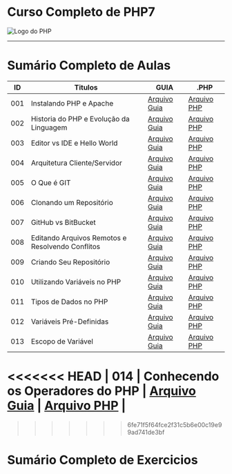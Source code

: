 # Curso Completo de PHP7

<img src="https://10pearls.com/wp-content/uploads/2023/06/PHP-Development-Banner-scaled.jpg" alt="Logo do PHP"></img>

---

# Sumário Completo de Aulas

| ID  | Titulos                                          | GUIA                                                    | .PHP                                                                  |
| --- | ------------------------------------------------ | ------------------------------------------------------- | --------------------------------------------------------------------- |
| 001 | Instalando PHP e Apache                          | [Arquivo Guia]()                                        | [Arquivo PHP](php.AULAS/HCODE.Aulas/aula.001/php.HISTORIA.yaml)       |
| 002 | Historia do PHP e Evolução da Linguagem          | [Arquivo Guia]()                                        | [Arquivo PHP](php.AULAS/HCODE.Aulas/aula.002/php.INSTALACAO.yaml)     |
| 003 | Editor vs IDE e Hello World                      | [Arquivo Guia]()                                        | [Arquivo PHP](php.AULAS/HCODE.Aulas/aula.003/main.php)                |
| 004 | Arquitetura Cliente/Servidor                     | [Arquivo Guia]()                                        | [Arquivo PHP](php.AULAS/HCODE.Aulas/aula.004/php.ClientServidor.yaml) |
| 005 | O Que é GIT                                      | [Arquivo Guia]()                                        | [Arquivo PHP](php.AULAS/HCODE.Aulas/aula.005/php.ENTENDENDOGIT.yaml)  |
| 006 | Clonando um Repositório                          | [Arquivo Guia](php.AULAS/HCODE.Aulas/aula006/README.md) | [Arquivo PHP]()                                                       |
| 007 | GitHub vs BitBucket                              | [Arquivo Guia](php.AULAS/HCODE.Aulas/aula007/README.md) | [Arquivo PHP]()                                                       |
| 008 | Editando Arquivos Remotos e Resolvendo Conflitos | [Arquivo Guia]()                                        | [Arquivo PHP]()                                                       |
| 009 | Criando Seu Repositório                          | [Arquivo Guia]()                                        | [Arquivo PHP]()                                                       |
| 010 | Utilizando Variáveis no PHP                      | [Arquivo Guia]()                                        | [Arquivo PHP](php.AULAS/HCODE.Aulas/aula010/main.php)                 |
| 011 | Tipos de Dados no PHP                            | [Arquivo Guia](php.AULAS/HCODE.Aulas/aula011/README.md) | [Arquivo PHP](php.AULAS/HCODE.Aulas/aula011/main.php)                 |
| 012 | Variáveis Pré-Definidas                          | [Arquivo Guia](php.AULAS/HCODE.Aulas/aula012/README.md) | [Arquivo PHP](php.AULAS/HCODE.Aulas/aula012/main.phpS)                |
| 013 | Escopo de Variável                               | [Arquivo Guia](php.AULAS/HCODE.Aulas/aula013/README.md) | [Arquivo PHP](php.AULAS/HCODE.Aulas/aula013/main.php)                 |
<<<<<<< HEAD
| 014 | Conhecendo os Operadores do PHP                  | [Arquivo Guia]()                                        | [Arquivo PHP](php.AULAS/HCODE.Aulas/aula014/main.php)                 |
=======
>>>>>>> 6fe71f5f64fce2f31c5b6e00c19e99ad741de3bf

# Sumário Completo de Exercicios